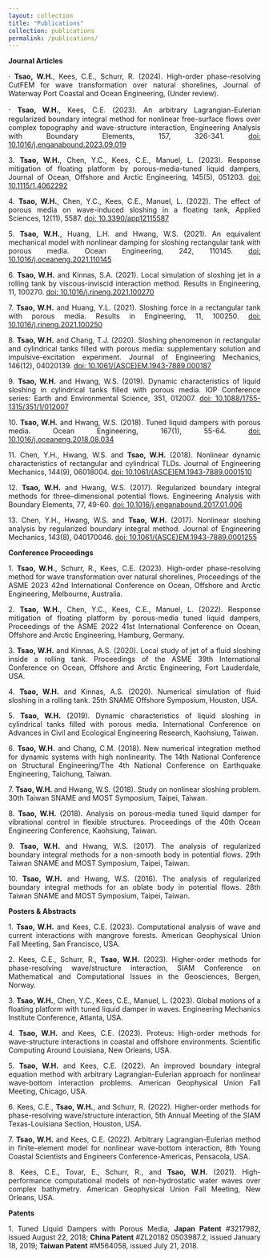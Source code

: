 ```yaml
---
layout: collection
title: "Publications"
collection: publications
permalink: /publications/
---
```


**Journal Articles**
<p style="text-align: justify;">
&middot; <strong>Tsao, W.H.</strong>, Kees, C.E., Schurr, R. (2024). High-order phase-resolving CutFEM for wave transformation over natural shorelines, Journal of Waterway Port Coastal and Ocean Engineering, (Under review).
</p>
<p style="text-align: justify;">
<span style="font-size: larger;">&middot;</span> <strong>Tsao, W.H.</strong>, Kees, C.E. (2023). An arbitrary Lagrangian-Eulerian regularized boundary integral method for nonlinear free-surface flows over complex topography and wave-structure interaction, Engineering Analysis with Boundary Elements, 157, 326-341. <a href="https://doi.org/10.1016/j.enganabound.2023.09.019" target="_blank">doi: 10.1016/j.enganabound.2023.09.019</a>
</p>
<p style="text-align: justify;">
3.	<strong>Tsao, W.H.</strong>, Chen, Y.C., Kees, C.E., Manuel, L. (2023). Response mitigation of floating platform by porous-media-tuned liquid dampers, Journal of Ocean, Offshore and Arctic Engineering, 145(5), 051203. <a href="https://doi.org/10.1115/1.4062292" target="_blank">doi: 10.1115/1.4062292</a>
</p>
<p style="text-align: justify;">
4.	<strong>Tsao, W.H.</strong>, Chen, Y.C., Kees, C.E., Manuel, L. (2022). The effect of porous media on wave-induced sloshing in a floating tank, Applied Sciences, 12(11), 5587. <a href="https://doi.org/10.3390/app12115587" target="_blank">doi: 10.3390/app12115587</a>
</p>
<p style="text-align: justify;">
5.	<strong>Tsao, W.H.</strong>, Huang, L.H. and Hwang, W.S. (2021). An equivalent mechanical model with nonlinear damping for sloshing rectangular tank with porous media. Ocean Engineering, 242, 110145. <a href="https://doi.org/10.1016/j.oceaneng.2021.110145" target="_blank">doi: 10.1016/j.oceaneng.2021.110145</a>
</p>
<p style="text-align: justify;">
6.	<strong>Tsao, W.H.</strong> and Kinnas, S.A. (2021). Local simulation of sloshing jet in a rolling tank by viscous-inviscid interaction method. Results in Engineering, 11, 100270. <a href="https://doi.org/10.1016/j.rineng.2021.100270" target="_blank">doi: 10.1016/j.rineng.2021.100270</a>
</p>
<p style="text-align: justify;">
7.	<strong>Tsao, W.H.</strong> and Huang, Y.L. (2021). Sloshing force in a rectangular tank with porous media. Results in Engineering, 11, 100250. <a href="https://doi.org/10.1016/j.rineng.2021.100250" target="_blank">doi: 10.1016/j.rineng.2021.100250</a>
</p>
<p style="text-align: justify;">
8.	<strong>Tsao, W.H.</strong> and Chang, T.J. (2020). Sloshing phenomenon in rectangular and cylindrical tanks filled with porous media: supplementary solution and impulsive-excitation experiment. Journal of Engineering Mechanics, 146(12), 04020139. <a href="https://doi.org/10.1061/(ASCE)EM.1943-7889.000187" target="_blank">doi: 10.1061/(ASCE)EM.1943-7889.000187</a>
</p>
<p style="text-align: justify;">
9.	<strong>Tsao, W.H.</strong> and Hwang, W.S. (2019). Dynamic characteristics of liquid sloshing in cylindrical tanks filled with porous media. IOP Conference series: Earth and Environmental Science, 351, 012007. <a href="https://doi.org/10.1088/1755-1315/351/1/012007" target="_blank">doi: 10.1088/1755-1315/351/1/012007</a>
</p>
<p style="text-align: justify;">
10.	<strong>Tsao, W.H.</strong> and Hwang, W.S. (2018). Tuned liquid dampers with porous media. Ocean Engineering, 167(1), 55-64. <a href="https://doi.org/10.1016/j.oceaneng.2018.08.034" target="_blank">doi: 10.1016/j.oceaneng.2018.08.034</a>
</p>
<p style="text-align: justify;">
11.	Chen, Y.H., Hwang, W.S. and <strong>Tsao, W.H.</strong> (2018). Nonlinear dynamic characteristics of rectangular and cylindrical TLDs. Journal of Engineering Mechanics, 144(9), 06018004. <a href="https://doi.org/10.1061/(ASCE)EM.1943-7889.0001510" target="_blank">doi: 10.1061/(ASCE)EM.1943-7889.0001510</a>
</p>
<p style="text-align: justify;">
12.	<strong>Tsao, W.H.</strong> and Hwang, W.S. (2017). Regularized boundary integral methods for three–dimensional potential flows. Engineering Analysis with Boundary Elements, 77, 49-60. <a href="https://doi.org/10.1016/j.enganabound.2017.01.006" target="_blank">doi: 10.1016/j.enganabound.2017.01.006</a>
</p>
<p style="text-align: justify;">
13.	Chen, Y.H., Hwang, W.S. and <strong>Tsao, W.H.</strong> (2017). Nonlinear sloshing analysis by regularized boundary integral method. Journal of Engineering Mechanics, 143(8), 040170046. <a href="https://doi.org/10.1061/(ASCE)EM.1943-7889.0001255" target="_blank">doi: 10.1061/(ASCE)EM.1943-7889.0001255</a>
</p>

**Conference Proceedings**
<p style="text-align: justify;">
1.	<strong>Tsao, W.H.</strong>, Schurr, R., Kees, C.E. (2023). High-order phase-resolving method for wave transformation over natural shorelines, Proceedings of the ASME 2023 42nd International Conference on Ocean, Offshore and Arctic Engineering, Melbourne, Australia.
</p>
<p style="text-align: justify;">
2.	<strong>Tsao, W.H.</strong>, Chen, Y.C., Kees, C.E., Manuel, L. (2022). Response mitigation of floating platform by porous-media tuned liquid dampers, Proceedings of the ASME 2022 41st International Conference on Ocean, Offshore and Arctic Engineering, Hamburg, Germany.
</p>
<p style="text-align: justify;">
3.	<strong>Tsao, W.H.</strong> and Kinnas, A.S. (2020). Local study of jet of a fluid sloshing inside a rolling tank. Proceedings of the ASME 39th International Conference on Ocean, Offshore and Arctic Engineering, Fort Lauderdale, USA.
</p>
<p style="text-align: justify;">
4.	<strong>Tsao, W.H.</strong> and Kinnas, A.S. (2020). Numerical simulation of fluid sloshing in a rolling tank. 25th SNAME Offshore Symposium, Houston, USA.
</p>
<p style="text-align: justify;">
5.	<strong>Tsao, W.H.</strong> (2019). Dynamic characteristics of liquid sloshing in cylindrical tanks filled with porous media. International Conference on Advances in Civil and Ecological Engineering Research, Kaohsiung, Taiwan.
</p>
<p style="text-align: justify;">
6.	<strong>Tsao, W.H.</strong> and Chang, C.M. (2018). New numerical integration method for dynamic systems with high nonlinearity. The 14th National Conference on Structural Engineering/The 4th National Conference on Earthquake Engineering, Taichung, Taiwan.
</p>
<p style="text-align: justify;">
7.	<strong>Tsao, W.H.</strong> and Hwang, W.S. (2018). Study on nonlinear sloshing problem. 30th Taiwan SNAME and MOST Symposium, Taipei, Taiwan.
</p>
<p style="text-align: justify;">
8.	<strong>Tsao, W.H.</strong> (2018). Analysis on porous-media tuned liquid damper for vibrational control in flexible structures. Proceedings of the 40th Ocean Engineering Conference, Kaohsiung, Taiwan.
</p>
<p style="text-align: justify;">
9.	<strong>Tsao, W.H.</strong> and Hwang, W.S. (2017). The analysis of regularized boundary integral methods for a non-smooth body in potential flows. 29th Taiwan SNAME and MOST Symposium, Taipei, Taiwan.
</p>
<p style="text-align: justify;">
10.	<strong>Tsao, W.H.</strong> and Hwang, W.S. (2016). The analysis of regularized boundary integral methods for an oblate body in potential flows. 28th Taiwan SNAME and MOST Symposium, Taipei, Taiwan.
</p>

**Posters & Abstracts**
<p style="text-align: justify;">
1.	<strong>Tsao, W.H.</strong> and Kees, C.E. (2023). Computational analysis of wave and current interactions with mangrove forests. American Geophysical Union Fall Meeting, San Francisco, USA.
</p>
<p style="text-align: justify;">
2.	Kees, C.E., Schurr, R., <strong>Tsao, W.H.</strong> (2023). Higher-order methods for phase-resolving wave/structure interaction, SIAM Conference on Mathematical and Computational Issues in the Geosciences, Bergen, Norway.
</p>
<p style="text-align: justify;">
3.	<strong>Tsao, W.H.</strong>, Chen, Y.C., Kees, C.E., Manuel, L. (2023). Global motions of a floating platform with tuned liquid damper in waves. Engineering Mechanics Institute Conference, Atlanta, USA.
</p>
<p style="text-align: justify;">
4.	<strong>Tsao, W.H.</strong> and Kees, C.E. (2023). Proteus: High-order methods for wave-structure interactions in coastal and offshore environments. Scientific Computing Around Louisiana, New Orleans, USA.
</p>
<p style="text-align: justify;">
5.	<strong>Tsao, W.H.</strong> and Kees, C.E. (2022). An improved boundary integral equation method with arbitrary Lagrangian-Eulerian approach for nonlinear wave-bottom interaction problems. American Geophysical Union Fall Meeting, Chicago, USA.
</p>
<p style="text-align: justify;">
6.	Kees, C.E., <strong>Tsao, W.H.</strong>, and Schurr, R. (2022). Higher-order methods for phase-resolving wave/structure interaction, 5th Annual Meeting of the SIAM Texas-Louisiana Section, Houston, USA.
</p>
<p style="text-align: justify;">
7.	<strong>Tsao, W.H.</strong> and Kees, C.E. (2022). Arbitrary Lagrangian-Eulerian method in finite-element model for nonlinear wave-bottom interaction, 8th Young Coastal Scientists and Engineers Conference-Americas, Pensacola, USA.
</p>
<p style="text-align: justify;">
8.	Kees, C.E., Tovar, E., Schurr, R., and <strong>Tsao, W.H.</strong> (2021). High-performance computational models of non-hydrostatic water waves over complex bathymetry. American Geophysical Union Fall Meeting, New Orleans, USA.
</p>

**Patents**
<p style="text-align: justify;">
1.	Tuned Liquid Dampers with Porous Media, <strong>Japan Patent</strong> #3217982, issued August 22, 2018; <strong>China Patent</strong> #ZL20182 0503987.2, issued January 18, 2019; <strong>Taiwan Patent</strong> #M564058, issued July 21, 2018.
</p>